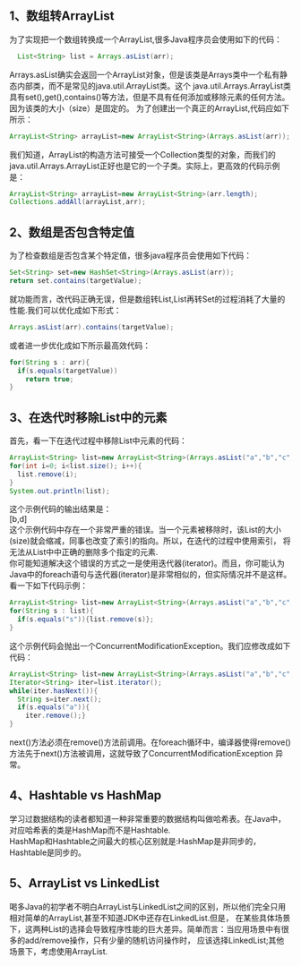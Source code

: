 1、数组转ArrayList
------
为了实现把一个数组转换成一个ArrayList,很多Java程序员会使用如下的代码：
```java
  List<String> list = Arrays.asList(arr);
```
Arrays.asList确实会返回一个ArrayList对象，但是该类是Arrays类中一个私有静态内部类，而不是常见的java.util.ArrayList类。这个
java.util.Arrays.ArrayList类具有set(),get(),contains()等方法，但是不具有任何添加或移除元素的任何方法。因为该类的大小（size）是固定的。
为了创建出一个真正的ArrayList,代码应如下所示：
```java
ArrayList<String> arrayList=new ArrayList<String>(Arrays.asList(arr));
```
我们知道，ArrayList的构造方法可接受一个Collection类型的对象，而我们的java.util.Arrays.ArrayList正好也是它的一个子类。实际上，更高效的代码示例是：<br/>
```Java
ArrayList<String> arrayList=new ArrayList<String>(arr.length);
Collections.addAll(arrayList,arr);
```

2、数组是否包含特定值
-----------
为了检查数组是否包含某个特定值，很多java程序员会使用如下代码：
```java
Set<String> set=new HashSet<String>(Arrays.asList(arr));    
return set.contains(targetValue); 
```
就功能而言，改代码正确无误，但是数组转List,List再转Set的过程消耗了大量的性能.我们可以优化成如下形式： 
```java
Arrays.asList(arr).contains(targetValue);
```
或者进一步优化成如下所示最高效代码：<br/>
```java
for(String s : arr){
  if(s.equals(targetValue))
    return true;
}
```

3、在迭代时移除List中的元素
-------
首先，看一下在迭代过程中移除List中元素的代码：
```java
ArrayList<String> list=new ArrayList<String>(Arrays.asList("a","b","c","d"));
for(int i=0; i<list.size(); i++){
  list.remove(i);
}
System.out.println(list);
```
这个示例代码的输出结果是：<br/>
[b,d]           <br/>
这个示例代码中存在一个非常严重的错误。当一个元素被移除时，该List的大小(size)就会缩减，同事也改变了索引的指向。所以，在迭代的过程中使用索引，
将无法从List中中正确的删除多个指定的元素.<br/>
你可能知道解决这个错误的方式之一是使用迭代器(iterator)。而且，你可能认为Java中的foreach语句与迭代器(iterator)是非常相似的，但实际情况并不是这样。
看一下如下代码示例：
```java
ArrayList<String> list=new ArrayList<String>(Arrays.asList("a","b","c","d"));
for(String s : list){
  if(s.equals("s")){list.remove(s)};
}
```
这个示例代码会抛出一个ConcurrentModificationException。我们应修改成如下代码：
```java
ArrayList<String> list=new ArrayList<String>(Arrays.asList("a","b","c","d"));
Iterator<String> iter=list.iterator();
while(iter.hasNext()){
  String s=iter.next();
  if(s.equals("a")){
    iter.remove();}
}
```
next()方法必须在remove()方法前调用。在foreach循环中，编译器使得remove()方法先于next()方法被调用，这就导致了ConcurrentModificationException 异常。

4、Hashtable vs HashMap
-------------
学习过数据结构的读者都知道一种非常重要的数据结构叫做哈希表。在Java中，对应哈希表的类是HashMap而不是Hashtable.<br/>
HashMap和Hashtable之间最大的核心区别就是:HashMap是非同步的，Hashtable是同步的。

5、ArrayList vs LinkedList
--------------
喝多Java的初学者不明白ArrayList与LinkedList之间的区别，所以他们完全只用相对简单的ArrayList,甚至不知道JDK中还存在LinkedList.但是，
在某些具体场景下，这两种List的选择会导致程序性能的巨大差异。简单而言：当应用场景中有很多的add/remove操作，只有少量的随机访问操作时，
应该选择LinkedList;其他场景下，考虑使用ArrayList.



